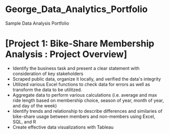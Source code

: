 # George_Data_Analytics_Portfolio
Sample Data Analysis Portfolio

# [Project 1: Bike-Share Membership Analysis : Project Overview]
* Identify the business task and present a clear statement with consideration of key stakeholders
* Scraped public data, organize it locally, and verified the data's integrity
* Utilized various Excel functions to check data for errors as well as transform the data to be utilitzed.
* Aggregate data to perform various calculations (i.e. average and max ride length based on membership choice, season of year, month of year, and day of the week)
* Identify trends and relationship to describe differences and similaries of bike-share usage between members and non-members using Excel, SQL, and R
* Create effective data visualizations with Tableau

